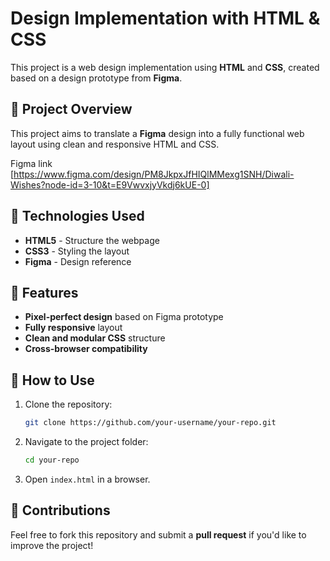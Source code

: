 # Design Implementation with HTML & CSS

This project is a web design implementation using **HTML** and **CSS**, created based on a design prototype from **Figma**.

## 📌 Project Overview
This project aims to translate a **Figma** design into a fully functional web layout using clean and responsive HTML and CSS.

Figma link [https://www.figma.com/design/PM8JkpxJfHIQlMMexg1SNH/Diwali-Wishes?node-id=3-10&t=E9VwvxjyVkdj6kUE-0]

## 🚀 Technologies Used
- **HTML5** - Structure the webpage
- **CSS3** - Styling the layout
- **Figma** - Design reference

## 🎨 Features
- **Pixel-perfect design** based on Figma prototype
- **Fully responsive** layout
- **Clean and modular CSS** structure
- **Cross-browser compatibility**

## 📜 How to Use
1. Clone the repository:
   ```bash
   git clone https://github.com/your-username/your-repo.git
   ```
2. Navigate to the project folder:
   ```bash
   cd your-repo
   ```
3. Open `index.html` in a browser.

## 🤝 Contributions
Feel free to fork this repository and submit a **pull request** if you'd like to improve the project!

